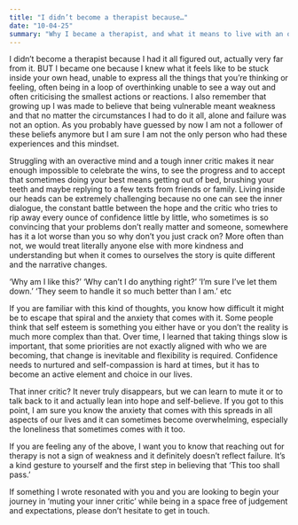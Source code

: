 ```yaml
---
title: "I didn’t become a therapist because…"
date: "10-04-25"
summary: "Why I became a therapist, and what it means to live with an overactive mind and inner critic."
---
```


I didn’t become a therapist because I had it all figured out, actually very far from it. BUT I became one because I knew what it feels like to be stuck inside your own head, unable to express all the things that you’re thinking or feeling, often being in a loop of overthinking unable to see a way out and often criticising the smallest actions or reactions. I also remember that growing up I was made to believe that being vulnerable meant weakness and that no matter the circumstances I had to do it all, alone and failure was not an option. As you probably have guessed by now I am not a follower of these beliefs anymore but I am sure I am not the only person who had these experiences and this mindset.

Struggling with an overactive mind and a tough inner critic makes it near enough impossible to celebrate the wins, to see the progress and to accept that sometimes doing your best means getting out of bed, brushing your teeth and maybe replying to a few texts from friends or family. Living inside our heads can be extremely challenging because no one can see the inner dialogue, the constant battle between the hope and the critic who tries to rip away every ounce of confidence little by little, who sometimes is so convincing that your problems don’t really matter and someone, somewhere has it a lot worse than you so why don’t you just crack on? More often than not, we would treat literally anyone else with more kindness and understanding but when it comes to ourselves the story is quite different and the narrative changes.

‘Why am I like this?’ ‘Why can’t I do anything right?’ ‘I’m sure I’ve let them down.’ ‘They seem to handle it so much better than I am.’ etc

If you are familiar with this kind of thoughts, you know how difficult it might be to escape that spiral and the anxiety that comes with it. Some people think that self esteem is something you either have or you don’t the reality is much more complex than that. Over time, I learned that taking things slow is important, that some priorities are not exactly aligned with who we are becoming, that change is inevitable and flexibility is required. Confidence needs to nurtured and self-compassion is hard at times, but it has to become an active element and choice in our lives.

That inner critic? It never truly disappears, but we can learn to mute it or to talk back to it and actually lean into hope and self-believe. If you got to this point, I am sure you know the anxiety that comes with this spreads in all aspects of our lives and it can sometimes become overwhelming, especially the loneliness that sometimes comes with it too.

If you are feeling any of the above, I want you to know that reaching out for therapy is not a sign of weakness and it definitely doesn’t reflect failure. It’s a kind gesture to yourself and the first step in believing that ‘This too shall pass.’

If something I wrote resonated with you and you are looking to begin your journey in ‘muting your inner critic’ while being in a space free of judgement and expectations, please don’t hesitate to get in touch.
